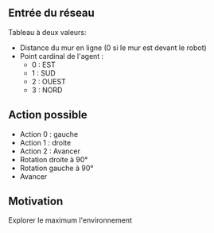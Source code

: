 ## Entrée du réseau 

Tableau à deux valeurs: 
- Distance du mur en ligne (0 si le mur est devant le robot)
- Point cardinal de l'agent : 
    - 0 : EST
    - 1 : SUD
    - 2 : OUEST
    - 3 : NORD
    
    
 ## Action possible
- Action 0 : gauche
- Action 1 : droite
- Action 2 : Avancer
- Rotation droite à 90°
- Rotation gauche à 90°
- Avancer


## Motivation 

Explorer le maximum l'environnement
 
